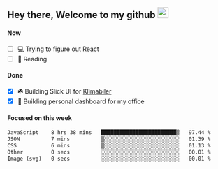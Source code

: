 ## Hey there, Welcome to my github <img src="https://media.giphy.com/media/hvRJCLFzcasrR4ia7z/giphy.gif" width="25px">

#### Now
- [ ] 💻 Trying to figure out React
- [ ] 📕 Reading

#### Done
- [x] ☘️ Building Slick UI for [Klimabiler](https://klimabiler.dk)
- [x] 🚀 Building personal dashboard for my office
 
 #### Focused on this week
<!--START_SECTION:waka-->

```txt
JavaScript    8 hrs 38 mins   ████████████████████████▒   97.44 %
JSON          7 mins          ▒░░░░░░░░░░░░░░░░░░░░░░░░   01.39 %
CSS           6 mins          ▒░░░░░░░░░░░░░░░░░░░░░░░░   01.13 %
Other         0 secs          ░░░░░░░░░░░░░░░░░░░░░░░░░   00.01 %
Image (svg)   0 secs          ░░░░░░░░░░░░░░░░░░░░░░░░░   00.01 %
```

<!--END_SECTION:waka-->

